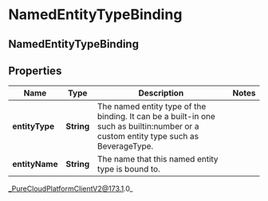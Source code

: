 # NamedEntityTypeBinding

## NamedEntityTypeBinding

## Properties

|Name | Type | Description | Notes|
|------------ | ------------- | ------------- | -------------|
| **entityType** | **String** | The named entity type of the binding. It can be a built-in one such as builtin:number or a custom entity type such as BeverageType. | |
| **entityName** | **String** | The name that this named entity type is bound to. | |



_PureCloudPlatformClientV2@173.1.0_
